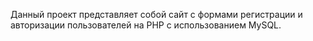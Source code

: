 Данный проект представляет собой сайт с формами регистрации и 
авторизации пользователей на PHP с использованием MySQL.
